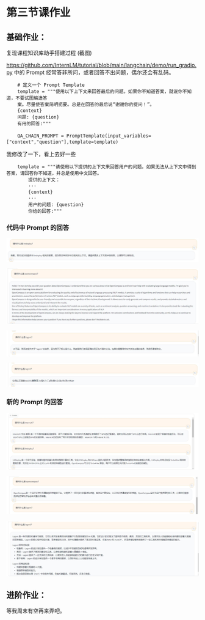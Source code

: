 # 第三节课作业

## 基础作业：

复现课程知识库助手搭建过程 (截图)

https://github.com/InternLM/tutorial/blob/main/langchain/demo/run_gradio.py 中的 Prompt 经常答非所问，或者回答不出问题，偶尔还会有乱码。

```
    # 定义一个 Prompt Template
    template = """使用以下上下文来回答最后的问题。如果你不知道答案，就说你不知道，不要试图编造答
    案。尽量使答案简明扼要。总是在回答的最后说“谢谢你的提问！”。
    {context}
    问题: {question}
    有用的回答:"""

    QA_CHAIN_PROMPT = PromptTemplate(input_variables=["context","question"],template=template)
```

我修改了一下，看上去好一些
```
    template = """请使用以下提供的上下文来回答用户的问题。如果无法从上下文中得到答案，请回答你不知道，并总是使用中文回答。
        提供的上下文：
        ···
        {context}
        ···
        用户的问题: {question}
        你给的回答:"""
```


### 代码中 Prompt 的回答

![](./assets/langchain_chatglm_old1.JPG)

![](./assets/langchain_chatglm_old2.JPG)

![](./assets/langchain_chatglm_old3.JPG)

![](./assets/langchain_chatglm_bad1.JPG)

### 新的 Prompt 的回答

![](./assets/langchain_chatglm1.JPG)

![](./assets/langchain_chatglm2.JPG)

![](./assets/langchain_chatglm3.JPG)

## 进阶作业：

等我周末有空再来弄吧。